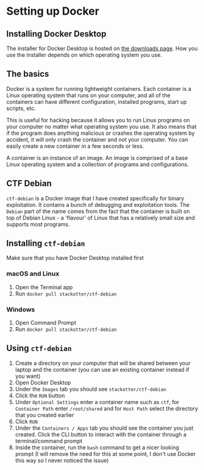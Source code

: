 # Setting up Docker

## Installing Docker Desktop

The installer for Docker Desktop is hosted on [the downloads page](https://www.docker.com/products/docker-desktop/).
How you use the installer depends on which operating system you use.

## The basics

Docker is a system for running lightweight containers. Each container is a Linux operating system
that runs on your computer, and all of the containers can have different configuration, installed
programs, start up scripts, etc.

This is useful for hacking because it allows you to run Linux programs on your computer no matter
what operating system you use. It also means that if the program does anything malicious or crashes
the operating system by accident, it will only crash the container and not your computer. You can
easily create a new container in a few seconds or less.

A container is an instance of an image. An image is comprised of a base Linux operating system and a
collection of programs and configurations.

## CTF Debian

`ctf-debian` is a Docker image that I have created specifically for binary exploitation. It contains
a bunch of debugging and exploitation tools. The `Debian` part of the name comes from the fact that
the container is built on top of Debian Linux - a 'flavour' of Linux that has a relatively small
size and supports most programs.

## Installing `ctf-debian`

Make sure that you have Docker Desktop installed first

### macOS and Linux

1. Open the Terminal app
2. Run `docker pull stackotter/ctf-debian`

### Windows

1. Open Command Prompt
2. Run `docker pull stackotter/ctf-debian`

## Using `ctf-debian`

1. Create a directory on your computer that will be shared between your laptop and the
   container (you can use an existing container instead if you want)
2. Open Docker Desktop
3. Under the `Images` tab you should see `stackotter/ctf-debian`
4. Click the `RUN` button
5. Under `Optional Settings` enter a container name such as `ctf`, for `Container Path` enter
   `/root/shared` and for `Host Path` select the directory that you created earlier
6. Click `RUN`
7. Under the `Containers / Apps` tab you should see the container you just created. Click the CLI
   button to interact with the container through a terminal/command prompt
8. Inside the container, run the `bash` command to get a nicer looking prompt (I will remove the
   need for this at some point, I don't use Docker this way so I never noticed the issue)
